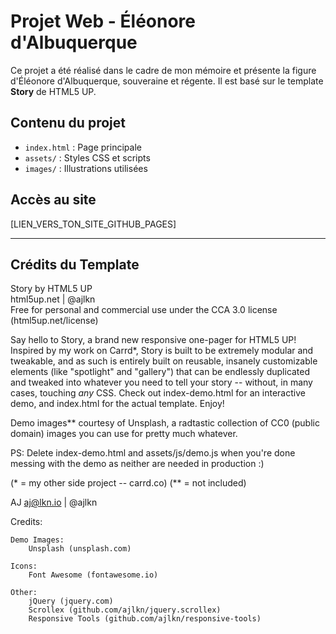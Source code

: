 # Projet Web - Éléonore d'Albuquerque  

Ce projet a été réalisé dans le cadre de mon mémoire et présente la figure d'Éléonore d'Albuquerque, souveraine et régente. Il est basé sur le template **Story** de HTML5 UP.  

##  Contenu du projet  
- `index.html` : Page principale  
- `assets/` : Styles CSS et scripts  
- `images/` : Illustrations utilisées  

##  Accès au site  
[LIEN_VERS_TON_SITE_GITHUB_PAGES]  

---  

##  Crédits du Template  

Story by HTML5 UP  
html5up.net | @ajlkn  
Free for personal and commercial use under the CCA 3.0 license (html5up.net/license)  

Say hello to Story, a brand new responsive one-pager for HTML5 UP! Inspired by my work
on Carrd*, Story is built to be extremely modular and tweakable, and as such is entirely
built on reusable, insanely customizable elements (like "spotlight" and "gallery") that
can be endlessly duplicated and tweaked into whatever you need to tell your story --
without, in many cases, touching *any* CSS. Check out index-demo.html for an interactive
demo, and index.html for the actual template. Enjoy!

Demo images** courtesy of Unsplash, a radtastic collection of CC0 (public domain) images
you can use for pretty much whatever.

PS: Delete index-demo.html and assets/js/demo.js when you're done messing with the demo
as neither are needed in production :)

(* = my other side project -- carrd.co)
(** = not included)

AJ
aj@lkn.io | @ajlkn

Credits:

	Demo Images:
		Unsplash (unsplash.com)

	Icons:
		Font Awesome (fontawesome.io)

	Other:
		jQuery (jquery.com)
		Scrollex (github.com/ajlkn/jquery.scrollex)
		Responsive Tools (github.com/ajlkn/responsive-tools)
